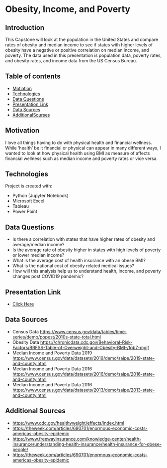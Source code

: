 # Obesity, Income, and Poverty
## Introduction 
This Capstone will look at the population in the United States and compare rates of obesity and median income to see if states with higher levels of obesity have a negative or positive correlation on median income, and poverty. The data used in this presentation is population data, poverty rates, and obesity rates, and income data from the US Census Bureau.
## Table of contents
* [Motiation](#motivation)
* [Technologies](#technologies)
* [Data Questions](#data-questions)
* [Presentation Link](#presentation-link)
* [Data Sources](#data-source)
* [AdditionalSourses](#additional-sources)


## Motivation
I love all things having to do with physical health and financial wellness. While ‘health’ be it financial or physical can appear in many different ways, I wanted to look at how physical health using BMI as measure of  affects financial wellness such as median income and poverty rates or vice versa.

	
## Technologies
Project is created with:
* Python (Jupyter Notebook)
* Microsoft Excel
* Tableau 
* Power Point

## Data Questions 
* Is there a correlation with states that have higher rates of obesity and average/median income? 
* Is the average rate of obesity higher in states with high levels of poverty or lower median income?
* What is the average cost of health insurance with an obese BMI?
* What is the national cost of obesity related medical issues?
* How will this analysis help us to understand health, income, and poverty changes post COVID19 pandemic?

## Presentation Link
* [Click Here](https://github.com/EASENFT/Capstone/blob/main/Obesity_Income_presentation.pdf)


## Data Sources
* Census Data https://www.census.gov/data/tables/time-series/demo/popest/2010s-state-total.html
* Obesity Data https://chronicdata.cdc.gov/Behavioral-Risk-Factors/BRFSS-Table-of-Overweight-and-Obesity-BMI-/fqb7-mgjf
* Median Income and Poverty Data 2019 https://www.census.gov/data/datasets/2019/demo/saipe/2019-state-and-county.html
* Median Income and Poverty Data 2016 https://www.census.gov/data/datasets/2016/demo/saipe/2016-state-and-county.html
* Median Income and Poverty Data 2016 https://www.census.gov/data/datasets/2013/demo/saipe/2013-state-and-county.html

## Additional Sources 
* https://www.cdc.gov/healthyweight/effects/index.html
* https://theweek.com/articles/690701/enormous-economic-costs-americas-obesity-epidemic
* https://www.freewayinsurance.com/knowledge-center/health-insurance/understanding-health-insurance/health-insurance-for-obese-people/
* https://theweek.com/articles/690701/enormous-economic-costs-americas-obesity-epidemic




